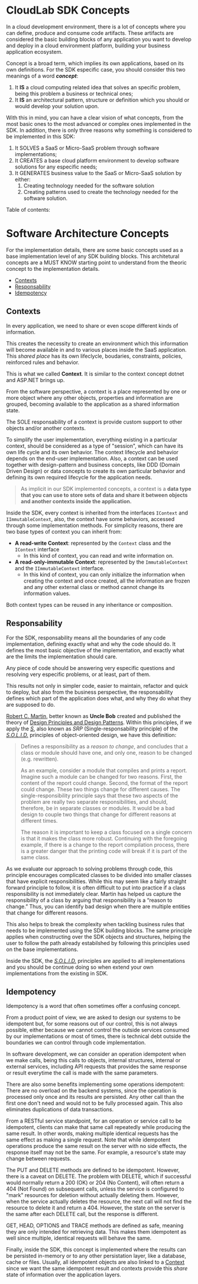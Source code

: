 # CloudLab SDK Concepts <!-- omit in toc -->

In a cloud development environment, there is a lot of concepts where you can define, produce and consume code artifacts. These artifacts are considered the basic building blocks of any application you want to develop and deploy in a cloud environment platform, building your business application ecosystem.

Concept is a broad term, which implies its own applications, based on its own definitions. For the SDK especific case, you should consider this two meanings of a word ***concept***:

1. It **IS** a cloud computing related idea that solves an specific problem, being this problem a business or technical ones;
2. It **IS** an architectural pattern, structure or definition which you should or would develop your solution upon.

With this in mind, you can have a clear vision of what concepts, from the most basic ones to the most advanced or complex ones implemented in the SDK. In addition, there is only three reasons why something is considered to be implemented in this SDK:

1. It SOLVES a SaaS or Micro-SaaS problem through software implementations;
2. It CREATES a base cloud platform environment to develop software solutions for any especific needs;
3. It GENERATES business value to the SaaS or Micro-SaaS solution by either:
   1. Creating technology needed for the software solution
   2. Creating patterns used to create the technology needed for the software solution.

Table of contents:

# Software Architecture Concepts <!-- omit in toc -->
For the implementation details, there are some basic concepts used as a base implementation level of any SDK building blocks. This architetural concepts are a MUST KNOW starting point to understand from the theoric concept to the implementation details.

- [Contexts](#contexts)
- [Responsability](#responsability)
- [Idempotency](#idempotency)


## Contexts
In every application, we need to share or even scope different kinds of information.

This creates the necessity to create an environment which this information will become available in and to various places inside the SaaS application. This *shared place* has its own lifeclycle, boudaries, constraints, policies, reinforced rules and behavior.

This is what we called **Context**. It is similar to the context concept dotnet and ASP.NET brings up.

From the software perspective, a context is a place represented by one or more object where any other objects, properties and information are grouped, becoming  available to the application as a shared information state. 

The SOLE responsability of a context is provide custom support to other objects and/or another contexts.

To simplify the user implementation, everything existing in a particular context, should be considered as a type of "session", which can have its own life cycle and its own behavior. The context lifecycle and behavior depends on the end-user implementation. Also, a context can be used together with design-pattern and business concepts, like DDD (Domain Driven Design) or data concepts to create its own particular behavior and defining its own required lifecycle for the application needs.

> As implicit in our SDK implemented concepts, a context is a **data type that you can use to store sets of data and share it between objects and another contexts inside the application.**

Inside the SDK, every context is inherited from the interfaces `IContext` and `IImmutableContext`, also, the context have some behaviors, accessed through some implementation methods. For simplicity reasons, there are two base types of context you can inherit from:

- **A read-write Context**: represented by the `Context` class and the `IContext` interface
  - In this kind of context, you can read and write information on.
- **A read-only-immutable Context**: represented by the `ImmutableContext` and the `IImmutableContext` interface.
  - In this kind of context, you can only initialize the information when creating the context and once created, all the information are frozen and any other external class or method cannot change its information values.

Both context types can be reused in any inheritance or composition.

## Responsability
For the SDK, responsability means all the boundaries of any code implementation, defining exactly what and why the code should do. It defines the most basic objective of the implementation, and exactly what are the limits the implementation should care.

Any piece of code should be answering very especific questions and resolving very especific problems, or at least, part of them.

This results not only in simpler code, easier to maintain, refactor and quick to deploy, but also from the business perspective, the responsability defines which part of the application does what, and why they do what they are supposed to do.

[Robert C. Martin](https://en.wikipedia.org/wiki/Robert_C._Martin), better known as **Uncle Bob** created and published the theory of [Design Principles and Design Patterns](http://staff.cs.utu.fi/~jounsmed/doos_06/material/DesignPrinciplesAndPatterns.pdf). Within this principles, if we apply the [*S*](https://blog.cleancoder.com/uncle-bob/2014/05/08/SingleReponsibilityPrinciple.html), also known as *SRP* (Single-responsability principle) of the [*S.O.L.I.D.*](https://en.wikipedia.org/wiki/SOLID) principles of object-oriented design, we have this definition:

> Defines a responsibility as a *reason to change*, and concludes that a class or module should have one, and only one, reason to be changed (e.g. rewritten).
> 
> As an example, consider a module that compiles and prints a report. Imagine such a module can be changed for two reasons. First, the content of the report could change. Second, the format of the report could change. These two things change for different causes. The single-responsibility principle says that these two aspects of the problem are really two separate responsibilities, and should, therefore, be in separate classes or modules. It would be a bad design to couple two things that change for different reasons at different times.
> 
> The reason it is important to keep a class focused on a single concern is that it makes the class more robust. Continuing with the foregoing example, if there is a change to the report compilation process, there is a greater danger that the printing code will break if it is part of the same class.

As we evaluate our approach to solving problems through code, this principle encourages complicated classes to be divided into smaller classes that have explicit responsibilities. While this may seem like a fairly straight forward principle to follow, it is often difficult to put into practice if a class responsibility is not immediately clear. Martin has helped us capture the responsibility of a class by arguing that responsibility is a “reason to change.” Thus, you can identify bad design when there are multiple entities that change for different reasons.

This also helps to break the complexity when tackling business rules that needs to be implemented using the SDK building blocks. The same principle applies when constructing over the SDK objects and structures, helping the user to follow the path already estabilshed by following this principles used on the base implementations.

Inside the SDK, the [*S.O.L.I.D.*](https://en.wikipedia.org/wiki/SOLID) principles are applied to all implementations and you should be continue doing so when extend your own implementations from the existing in SDK.

## Idempotency
Idempotency is a word that often sometimes offer a confusing concept.

From a product point of view, we are asked to design our systems to be idempotent but, for some reasons out of our control, this is not always possible, either because we cannot control the outside services consumed by our implementations or most of times, there is technical debt outside the boundaries we can control through code implementation.

In software development, we can consider an operation idempotent when we make calls, being this calls to objects, internal structures, internal or external services, including API requests that provides the same response or result everytime the call is made with the same parameters.

There are also some benefits implementing some operations idempotent: There are no overload on the backend systems, since the operation is processed only once and its results are persisted. Any other call than the first one don't need and would not to be fully processed again. This also eliminates duplications of data transactions.

From a RESTful service standpoint, for an operation or service call to be idempotent, clients can make that same call repeatedly while producing the same result. In other words, making multiple identical requests has the same effect as making a single request. Note that while idempotent operations produce the same result on the server with no side effects, the response itself may not be the same. For example, a resource's state may change between requests.

The PUT and DELETE methods are defined to be idempotent. However, there is a caveat on DELETE. The problem with DELETE, which if successful would normally return a 200 (OK) or 204 (No Content), will often return a 404 (Not Found) on subsequent calls, unless the service is configured to "mark" resources for deletion without actually deleting them. However, when the service actually deletes the resource, the next call will not find the resource to delete it and return a 404. However, the state on the server is the same after each DELETE call, but the response is different.

GET, HEAD, OPTIONS and TRACE methods are defined as safe, meaning they are only intended for retrieving data. This makes them idempotent as well since multiple, identical requests will behave the same.

Finally, inside the SDK, this concept is implemented where the results can be persisted in-memory or to any other persistation layer, like a database, cache or files. Usually, all idempotent objects are also linked to a [Context](#contexts) since we want the same idempotent result and contexts provide this *share* state of information over the application layers.




